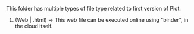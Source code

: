 This folder has multiple types of file type related to first version of Plot.

1. (Web | .html)  -> This web file can be executed online using "binder", in the cloud itself.
